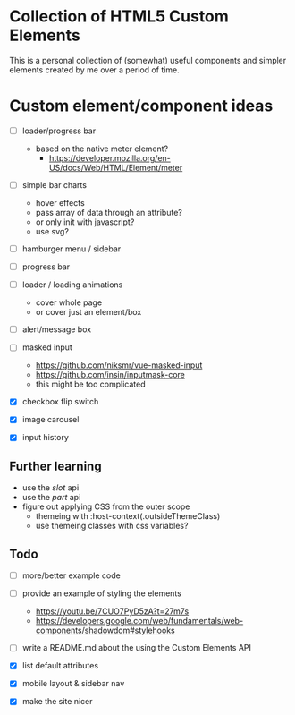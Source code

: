 # Collection of HTML5 Custom Elements

This is a personal collection of (somewhat) useful components and simpler elements created by me over a period of time.



# Custom element/component ideas

- [ ] loader/progress bar
    - based on the native meter element?
        - https://developer.mozilla.org/en-US/docs/Web/HTML/Element/meter
- [ ] simple bar charts
    - hover effects
    - pass array of data through an attribute?
    - or only init with javascript?
    - use svg?
- [ ] hamburger menu / sidebar
- [ ] progress bar
- [ ] loader / loading animations
    - cover whole page
    - or cover just an element/box
- [ ] alert/message box
- [ ] masked input
    - https://github.com/niksmr/vue-masked-input
    - https://github.com/insin/inputmask-core
    - this might be too complicated

- [x] checkbox flip switch
- [x] image carousel
- [x] input history



## Further learning

- use the *slot* api
- use the *part* api
- figure out applying CSS from the outer scope
    - themeing with :host-context(.outsideThemeClass)
    - use themeing classes with css variables?






## Todo

- [ ] more/better example code
- [ ] provide an example of styling the elements
    - https://youtu.be/7CUO7PyD5zA?t=27m7s
    - https://developers.google.com/web/fundamentals/web-components/shadowdom#stylehooks
- [ ] write a README.md about the using the Custom Elements API

- [x] list default attributes
- [x] mobile layout & sidebar nav
- [x] make the site nicer

